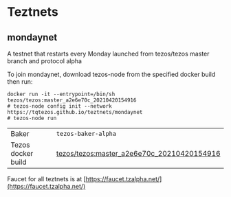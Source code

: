 Teztnets
========


mondaynet
---------

A testnet that restarts every Monday launched from tezos/tezos master branch and protocol alpha

To join mondaynet, download tezos-node from the specified docker build then run:

```
docker run -it --entrypoint=/bin/sh tezos/tezos:master_a2e6e70c_20210420154916
# tezos-node config init --network https://tqtezos.github.io/teztnets/mondaynet
# tezos-node run
```

| | |
|-------|---------------------|
| Baker | `tezos-baker-alpha` |
| Tezos docker build | [tezos/tezos:master_a2e6e70c_20210420154916](https://hub.docker.com/r/tezos/tezos/tags?page=1&ordering=last_updated&name=master_a2e6e70c_20210420154916) |


Faucet for all teztnets is at [https://faucet.tzalpha.net/](https://faucet.tzalpha.net/)
